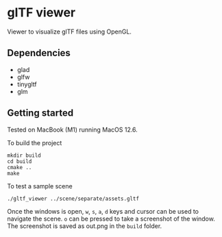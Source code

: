 # glTF viewer

Viewer to visualize glTF files using OpenGL. 

## Dependencies
- glad
- glfw
- tinygltf
- glm

## Getting started
Tested on MacBook (M1) running MacOS 12.6. 

To build the project
```
mkdir build
cd build
cmake ..
make
```

To test a sample scene
```
./gltf_viewer ../scene/separate/assets.gltf
```

Once the windows is open, `w`, `s`, `a`, `d` keys and cursor can be used to navigate the scene. `o` can be pressed to
take a screenshot of the window. The screenshot is saved as out.png in the `build` folder. 

